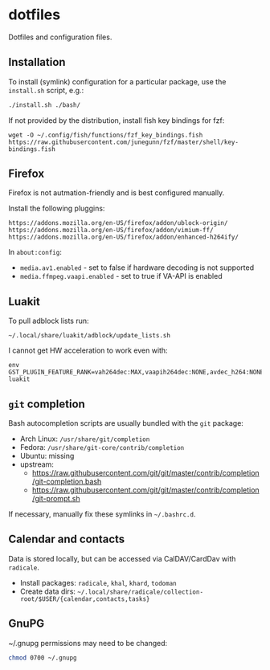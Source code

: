 # dotfiles

Dotfiles and configuration files.

## Installation

To install (symlink) configuration for a particular package, use the
`install.sh` script, e.g.:

```bash
./install.sh ./bash/
```

If not provided by the distribution, install fish key bindings for fzf:
```
wget -O ~/.config/fish/functions/fzf_key_bindings.fish https://raw.githubusercontent.com/junegunn/fzf/master/shell/key-bindings.fish
```

## Firefox

Firefox is not autmation-friendly and is best configured manually.

Install the following pluggins:
```
https://addons.mozilla.org/en-US/firefox/addon/ublock-origin/
https://addons.mozilla.org/en-US/firefox/addon/vimium-ff/
https://addons.mozilla.org/en-US/firefox/addon/enhanced-h264ify/
```

In `about:config`:
* `media.av1.enabled` - set to false if hardware decoding is not supported
* `media.ffmpeg.vaapi.enabled` - set to true if VA-API is enabled

## Luakit

To pull adblock lists run:
```
~/.local/share/luakit/adblock/update_lists.sh
```

I cannot get HW acceleration to work even with:
```
env GST_PLUGIN_FEATURE_RANK=vah264dec:MAX,vaapih264dec:NONE,avdec_h264:NONE luakit
```

## `git` completion

Bash autocompletion scripts are usually bundled with the `git` package:

* Arch Linux: `/usr/share/git/completion`
* Fedora: `/usr/share/git-core/contrib/completion`
* Ubuntu: missing
* upstream:
  * <https://raw.githubusercontent.com/git/git/master/contrib/completion/git-completion.bash>
  * <https://raw.githubusercontent.com/git/git/master/contrib/completion/git-prompt.sh>

If necessary, manually fix these symlinks in `~/.bashrc.d`.

## Calendar and contacts

Data is stored locally, but can be accessed via CalDAV/CardDav with `radicale`.

* Install packages: `radicale`, `khal`, `khard`, `todoman`
* Create data dirs: `~/.local/share/radicale/collection-root/$USER/{calendar,contacts,tasks}`

## GnuPG

~/.gnupg permissions may need to be changed:

```bash
chmod 0700 ~/.gnupg
```
